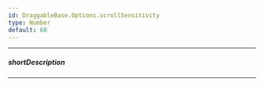 ```yaml
---
id: DraggableBase.Options.scrollSensitivity
type: Number
default: 60
---
```

---
##### shortDescription
<!-- Description goes here -->

---
<!-- Description goes here -->